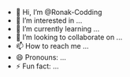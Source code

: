 - 👋 Hi, I’m @Ronak-Codding
- 👀 I’m interested in ...
- 🌱 I’m currently learning ...
- 💞️ I’m looking to collaborate on ...
- 📫 How to reach me ...
- 😄 Pronouns: ...
- ⚡ Fun fact: ...

<!---
Ronak-Codding/Ronak-Codding is a ✨ special ✨ repository because its `README.md` (this file) appears on your GitHub profile.
You can click the Preview link to take a look at your changes.
--->
